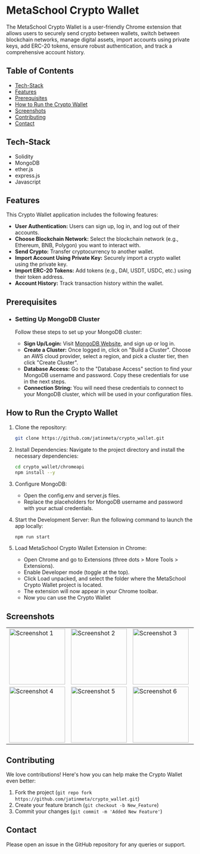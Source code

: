 # MetaSchool Crypto Wallet
The MetaSchool Crypto Wallet is a user-friendly Chrome extension that allows users to securely send crypto between wallets, switch between blockchain networks, manage digital assets, import accounts using private keys, add ERC-20 tokens, ensure robust authentication, and track a comprehensive account history.

## Table of Contents

- [Tech-Stack](tech-stack)
- [Features](#features)
- [Prerequisites](#prerequisites)
- [How to Run the Crypto Wallet](#how-to-run-the-crypto-wallet)
- [Screenshots](#screenshots)
- [Contributing](#contributing)
- [Contact](#contact)

## Tech-Stack
- Solidity
- MongoDB
- ether.js
- express.js
- Javascript 

## Features
This Crypto Wallet application includes the following features:

- **User Authentication:** Users can sign up, log in, and log out of their accounts.
- **Choose Blockchain Network:** Select the blockchain network (e.g., Ethereum, BNB, Polygon) you want to interact with.
- **Send Crypto:** Transfer cryptocurrency to another wallet.
- **Import Account Using Private Key:** Securely import a crypto wallet using the private key.
- **Import ERC-20 Tokens:** Add tokens (e.g., DAI, USDT, USDC, etc.) using their token address.
- **Account History:** Track transaction history within the wallet.


## Prerequisites
- ### Setting Up MongoDB Cluster
    Follow these steps to set up your MongoDB cluster:
    
    - **Sign Up/Login:** Visit [MongoDB Website](https://www.mongodb.com/), and sign up or log in.
    - **Create a Cluster:** Once logged in, click on "Build a Cluster". Choose an AWS cloud provider, select a region, and pick a cluster tier, then click "Create Cluster".
    - **Database Access:** Go to the "Database Access" section to find your MongoDB username and password. Copy these credentials for use in the next steps.
    - **Connection String:** You will need these credentials to connect to your MongoDB cluster, which will be used in your configuration files.

## How to Run the Crypto Wallet
1. Clone the repository:
    ```bash
    git clone https://github.com/jatinmeta/crypto_wallet.git
    ```
2. Install Dependencies: Navigate to the project directory and install the necessary dependencies:
    ```bash
    cd crypto_wallet/chromeapi
    npm install --y
    ```
3. Configure MongoDB:
      - Open the config.env and server.js files.
      - Replace the placeholders for MongoDB username and password with your actual credentials.

4. Start the Development Server: Run the following command to launch the app locally:
    ```bash
    npm run start
    ```
5. Load MetaSchool Crypto Wallet Extension in Chrome:
    - Open Chrome and go to Extensions (three dots > More Tools > Extensions).
    - Enable Developer mode (toggle at the top).
    - Click Load unpacked, and select the folder where the MetaSchool Crypto Wallet project is located.
    - The extension will now appear in your Chrome toolbar.
    - Now you can use the Crypto Wallet

## Screenshots

<table>
  <tr>
    <td><img src="https://github.com/user-attachments/assets/aff72ed9-d4f6-4de4-828b-e335d1a0d519" alt="Screenshot 1" width="150"></td>
    <td><img src="https://github.com/user-attachments/assets/9434899a-269f-494f-b131-222817b3cfba" alt="Screenshot 2" width="150"></td>
    <td><img src="https://github.com/user-attachments/assets/1d50448b-6cb1-41b8-bf0e-fdbe72be3816" alt="Screenshot 3" width="150"></td>
    <td><img src="https://github.com/user-attachments/assets/084886f3-32b3-4e21-9e47-20f1550fb5b2" alt="Screenshot 9" width="150"></td>
    <td><img src="https://github.com/user-attachments/assets/ca7afda5-cd0b-41cb-bc74-1a478733fd3a" alt="Screenshot 7" width="150"></td>
  </tr>
  <tr>
    <td><img src="https://github.com/user-attachments/assets/77d88cf8-9d9f-48ca-93f7-dbe7d0e3681a" alt="Screenshot 4" width="150"></td>
    <td><img src="https://github.com/user-attachments/assets/292c83f8-8d8c-4681-ab52-fb73f374fba4" alt="Screenshot 5" width="150"></td>
    <td><img src="https://github.com/user-attachments/assets/fbce9cf5-6fb2-4d47-adec-9b36d2c80cc0" alt="Screenshot 6" width="150"></td>
    <td><img src="https://github.com/user-attachments/assets/8ab7cbc9-08e4-4c85-b717-1a6b23d4bc0b" alt="Screenshot 8" width="150"></td>
      <td><img src="https://github.com/user-attachments/assets/24257266-3e1d-43e3-98f9-c71c9454b1c3" alt="Screenshot 9" width="150"></td>

  </tr>

</table>














## Contributing

We love contributions! Here's how you can help make the Crypto Wallet even better:

1. Fork the project (`git repo fork https://github.com/jatinmeta/crypto_wallet.git`)
2. Create your feature branch (`git checkout -b New_Feature`)
3. Commit your changes (`git commit -m 'Added New Feature'`)

## Contact

Please open an issue in the GitHub repository for any queries or support.
